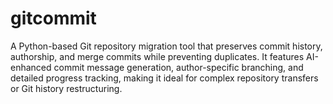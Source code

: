 # gitcommit
A Python-based Git repository migration tool that preserves commit history, authorship, and merge commits while preventing duplicates. It features AI-enhanced commit message generation, author-specific branching, and detailed progress tracking, making it ideal for complex repository transfers or Git history restructuring.
